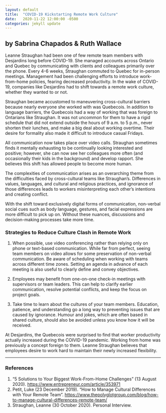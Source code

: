 ```yaml
---
layout: default
title:  "COVID-19 Kickstarting Remote Work Culture"
date:   2020-11-22 12:00:00 -0500
categories: jekyll update
---
```


## by Sabrina Chapados & Ruth Wallace

Leanne Straughan had been one of few remote team members with Desjardins long before COVID-19. She managed accounts across Ontario and Quebec by communicating with clients and colleagues primarily over the phone. Every 4-6 weeks, Straughan commuted to Quebec for in-person meetings. Management had been challenging efforts to introduce work-from-home policies, fearing decreased productivity. In the wake of COVID-19, companies like Desjardins had to shift towards a remote work culture, whether they wanted to or not. 

Straughan became accustomed to maneuvering cross-cultural barriers because nearly everyone she worked with was Quebecois. In addition to language barriers, the Quebecois had a way of working that was foreign to Ontarians like Straughan. It was not uncommon for them to have a rigid schedule that did not extend outside the hours of 9 a.m. to 5 p.m., never shorten their lunches, and make a big deal about working overtime. Their desire for formality also made it difficult to introduce casual Fridays.

All communication now takes place over video calls. Straughan sometimes finds it mentally exhausting to be continually looking interested and positive; however, she can now see her colleagues more often (and occasionally their kids in the background) and develop rapport. She believes this shift has allowed people to become more human.

The complexities of communication arises as an overarching theme from the difficulties faced by cross-cultural teams like Straughan’s. Differences in values, languages, and cultural and religious practices, and ignorance of those differences leads to workers misinterpreting each other’s intentions and creating conflict.

With the shift toward exclusively digital forms of communication, non-verbal social cues such as body language, gestures, and facial expressions are more difficult to pick up on. Without these nuances, discussions and decision-making processes take more time.

### Strategies to Reduce Culture Clash in Remote Work
1. When possible, use video conferencing rather than relying only on phone or text-based communication. While far from perfect, seeing team members on video allows for some preservation of non-verbal communication. Be aware of scheduling when working with teams across different time zones. Setting an agenda in advance of each meeting is also useful to clearly define and convey objectives.

2. Employees may benefit from one-on-one check-in meetings with supervisors or team leaders. This can help to clarify earlier communication, resolve potential conflicts, and keep the focus on project goals.

3. Take time to learn about the cultures of your team members. Education, patience, and understanding go a long way to preventing issues that are caused by ignorance. Humour and jokes, which are often based in shared culture, should also be avoided unless you know how it will be received.

At Desjardins, the Quebecois were surprised to find that worker productivity actually increased during the COIVID-19 pandemic. Working from home was previously a concept foreign to them. Leanne Straughan believes that employees desire to work hard to maintain their newly increased flexibility.

---
### References

1. “5 Solutions to Your Biggest Work-From-Home Challenges” (13 August 2020). https://www.entrepreneur.com/article/353971
2. Petit, Luke (23 December 2019). “How to Manage Cultural Differences with Your Remote Team”. https://www.thepolyglotgroup.com/blog/how-to-manage-cultural-differences-remote-team/
3. Straughan, Leanne (30 October 2020). Personal Interview.
